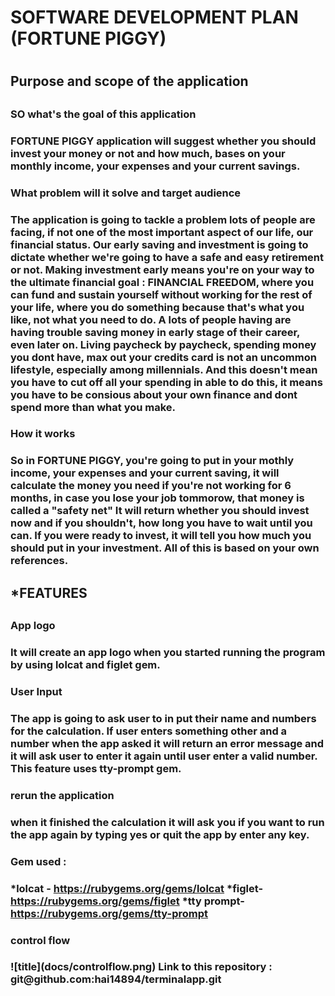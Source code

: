 <h1>SOFTWARE DEVELOPMENT PLAN (FORTUNE PIGGY)<h1>

<h2>Purpose and scope of the application<h2>

<h3>SO what's the goal of this application<h3>

FORTUNE PIGGY application will suggest whether you should invest your money or not and how much, bases on your monthly income, your expenses and your current savings.

<h3>What problem will it solve and target audience<h3>

The application is going to tackle a problem lots of people are facing, if not one of the most important aspect of our life, our financial status.
Our early saving and investment is going to dictate whether we're going to have a safe and easy retirement or not. Making investment early means you're on your way to the ultimate financial goal : FINANCIAL FREEDOM, where you can fund and sustain yourself without working for the rest of your life, where you do something because that's what you like, not what you need to do. A lots of people having are having trouble saving money in early stage of their career, even later on. Living paycheck by paycheck, spending money you dont have, max out your credits card is not an uncommon lifestyle, especially among millennials. And this doesn't mean you have to cut off all your spending in able to do this, it means you have to be consious about your own finance and dont spend more than what you make.

<h3>How it works<h3>

So in FORTUNE PIGGY, you're going to put in your mothly income, your expenses and your current saving, it will calculate the money you need if you're not working for 6 months, in case you lose your job tommorow, that money is called a "safety net"
It will return whether you should invest now and if you shouldn't, how long you have to wait until you can. If you were ready to invest, it will tell you how much you should put in your investment. All of this is based on your own references.

<h2> *FEATURES <h2>

<h3>App logo<h3>
It will create an app logo when you started running the program by using lolcat and figlet gem.
<h3>User Input<h3>
The app is going to ask user to in put their name and numbers for the calculation. If user enters something other and a number when the app asked it will return an error message and it will ask user to enter it again until user enter a valid number. This feature uses tty-prompt gem.
<h3>rerun the application<h3>
when it finished the calculation it will ask you if you want to run the app again by typing yes or quit the app by enter any key.



<h3>Gem used : <h3>

*lolcat - https://rubygems.org/gems/lolcat
*figlet- https://rubygems.org/gems/figlet
*tty prompt- https://rubygems.org/gems/tty-prompt

<h3> control flow <h3>
![title](docs/controlflow.png)
Link to this repository : git@github.com:hai14894/terminalapp.git







